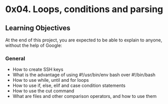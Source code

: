 # 0x04. Loops, conditions and parsing

## Learning Objectives
At the end of this project, you are expected to be able to explain to anyone, without the help of Google:

### General
* How to create SSH keys
* What is the advantage of using #!/usr/bin/env bash over #!/bin/bash
* How to use while, until and for loops
* How to use if, else, elif and case condition statements
* How to use the cut command
* What are files and other comparison operators, and how to use them

